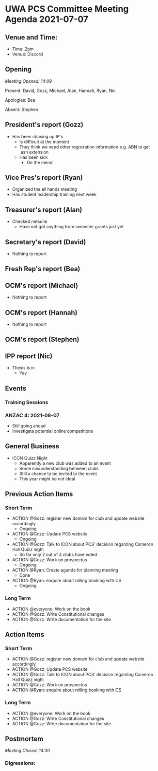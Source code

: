 # UWA PCS Committee Meeting Agenda 2021-07-07

## Venue and Time:

- Time: 2pm
- Venue: Discord

## Opening
*Meeting Opened: 14:09*

Present: David, Gozz, Michael, Alan, Hannah, Ryan, Nic

Apologies: Bea

Absent: Stephen 

## President's report (Gozz)

- Has been chasing up IP's
    - Is difficult at the moment
    - They think we need other registration information e.g. ABN to get .asn extension
    - Has been sick 
        - On the mend 

## Vice Pres's report (Ryan)

- Organized the all hands meeting
- Has student leadership training next week

## Treasurer's report (Alan)

- Checked netsuite
    - Have not got anything from semester grants just yet

## Secretary's report (David)

- Nothing to report

## Fresh Rep's report (Bea)

## OCM's report (Michael)

- Nothing to report

## OCM's report (Hannah)

- Nothing to report 

## OCM's report (Stephen)

## IPP report (Nic)

- Thesis is in
    - Yay 

## Events

### Training Sessions

### ANZAC 4: 2021-08-07

- Still going ahead
- Investigate potential online competitions 

## General Business


- ICON Quizz Night
    - Apparently a new club was added to an event
    - Some misunderstanding between clubs
    - Still a chance to be invited to the event
    - This year might be not ideal

## Previous Action Items

### Short Term

- ACTION @Gozz: register new domain for club and update website accordingly
    - Ongoing
- ACTION @Gozz: Update PCS website
    - Ongoing
- ACTION @Gozz: Talk to ICON about PCS' decision regarding Cameron Hall Quizz night
    - So far only 2 out of 4 clubs have voted 
- ACTION @Gozz: Work on prospectus
    - Ongoing
- ACTION @Ryan: Create agenda for planning meeting
    - Done
- ACTION @Ryan: enquire about rolling booking with CS
    - Ongoing

### Long Term

- ACTION @everyone: Work on the book
- ACTION @Gozz: Write Constitutional changes
- ACTION @Gozz: Write documentation for the site

## Action Items

### Short Term

- ACTION @Gozz: register new domain for club and update website accordingly
- ACTION @Gozz: Update PCS website
- ACTION @Gozz: Talk to ICON about PCS' decision regarding Cameron Hall Quizz night
- ACTION @Gozz: Work on prospectus
- ACTION @Ryan: enquire about rolling booking with CS

### Long Term

- ACTION @everyone: Work on the book
- ACTION @Gozz: Write Constitutional changes
- ACTION @Gozz: Write documentation for the site

## Postmortem
*Meeting Closed: 14:30*

###  Digressions:
